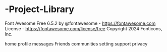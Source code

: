 # -Project-Library

Font Awesome Free 6.5.2 by @fontawesome - https://fontawesome.com License - https://fontawesome.com/license/free Copyright 2024 Fonticons, Inc.

home
profile
messages
Friends
communities
setting
support
privacy
